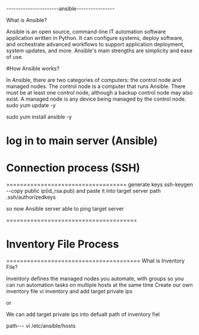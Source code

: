 ----------------------ansible----------------

What is Ansible?

Ansible is an open source, command-line IT automation software application written in Python. It can configure systems, deploy software, and orchestrate advanced workflows to support application deployment, system updates, and more. Ansible's main strengths are simplicity and ease of use.

#How Ansible works?

In Ansible, there are two categories of computers: the control node and managed nodes. The control node is a computer that runs Ansible. There must be at least one control node, although a backup control node may also exist. A managed node is any device being managed by the control node.
sudo yum update -y

sudo yum install ansible -y

log in to main server (Ansible)
=================================
# Connection process (SSH)
===================================
generate keys 
ssh-keygen --copy public ip(id_rsa.pub) and paste it into target server path .ssh/authorizedkeys

so now Ansible server able to ping target server 

======================================
# Inventory File Process
=======================================
What is Inventory File?

Inventory defines the managed nodes you automate, with groups so you can run automation tasks on multiple hosts at the same time
Create our own inventory file vi inventory and add target private ips

or 

We can add target private ips into defualt path of inventory fiel

path--- vi /etc/ansible/hosts
